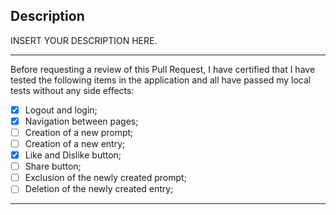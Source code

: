 <!--
Please, include:
- A description of the changes proposed in the pull request.
- A reference to a related issue in your repository:
  - Add keyword "close", "fix" or "resolve" to inform the issue related.
    Example: Resolve #123
-->

## Description

INSERT YOUR DESCRIPTION HERE.

---

Before requesting a review of this Pull Request, I have certified that I have tested the following items in the application and all have passed my local tests without any side effects:

- [x] Logout and login;
- [x] Navigation between pages;
- [ ] Creation of a new prompt;
- [ ] Creation of a new entry;
- [X] Like and Dislike button;
- [ ] Share button;
- [ ] Exclusion of the newly created prompt;
- [ ] Deletion of the newly created entry;

---

<!--
The review can be done after checking all items.
-->
